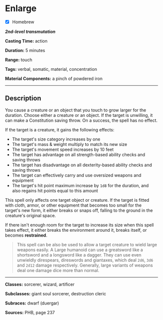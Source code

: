 # Enlarge

- [x] Homebrew

***2nd-level transmutation***

**Casting Time:** action

**Duration:** 5 minutes

**Range:** touch

**Tags:** verbal, somatic, material, concentration

**Material Components:** a pinch of powdered iron

---

## Description
You cause a creature or an object that you touch to grow larger for the duration.
Choose either a creature or an object.
If the target is unwilling, it can make a Constitution saving throw.
On a success, the spell has no effect.

If the target is a creature, it gains the following effects:
- The target's size category increases by one
- The target's mass & weight multiply to match its new size
- The target's movement speed increases by 10 feet
- The target has advantage on all strength-based ability checks and saving throws
- The target has disadvantage on all dexterity-based ability checks and saving throws
- The target can effectively carry and use oversized weapons and equipment
- The target's hit point maximum increase by `1d8` for the duration, and also regains hit points equal to this amount

This spell only affects one target object or creature.
If the target is fitted with cloth, armor, or other equipment that becomes too small for the target's new form, it either breaks or snaps off, falling to the ground in the creature's original space.

If there isn't enough room for the target to increase its size when this spell takes effect, it either breaks the environment around it, breaks itself, or becomes **restrained**.

> This spell can be also be used to allow a target creature to wield large weapons easily.
A Large humanoid can use a greatsword like a shortsword and a longsword like a dagger.
They can use even unwieldly direspears, direswords and giantaxes, which deal `2d6`, `3d6` and `2d12` damage respectively.
Generally, large variants of weapons deal one damage dice more than normal.

---

**Classes:** sorcerer, wizard, artificer

**Subclasses:** giant soul sorcerer, destruction cleric

**Subraces:** dwarf (duergar)

**Sources:** PHB, page 237
